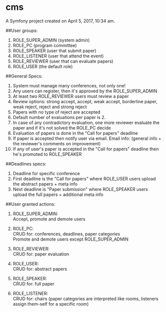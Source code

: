 cms
===

A Symfony project created on April 5, 2017, 10:34 am.

##User groups:
1. ROLE_SUPER_ADMIN (system admin)
2. ROLE_PC (program committee)
3. ROLE_SPEAKER (user that submit paper)
4. ROLE_LISTENER (user that attend the event)
5. ROLE_REVIEWER (user that can evaluate papers)
6. ROLE_USER (the default role)

##General Specs:
1. System must manage many conferences, not only one!
2. Any users can register, then it's approved by the ROLE_SUPER_ADMIN
3. At least two ROLE_REVIEWER users must review a paper
4. Review options: strong accept, accept, weak accept, borderline paper, weak reject, reject and strong reject
5. Papers with no type of reject are accepted
6. Default number of evaluations per paper is 2.
7. In case of any contradictory evaluation, one more reviewer evaluate the paper and if it's not solved the ROLE_PC decide
8. Evaluation of papers is done in the "Call for papers" deadline
9. If paper is accepted then notify user via email. Email info: (general info + the reviewer's comments on improvement)
10. If any of user's paper is accepted in the "Call for papers" deadline then he's promoted to ROLE_SPEAKER

##Deadlines specs:
1. Deadline for specific conference
2. First deadline is the "Call for papers" where ROLE_USER users upload the abstract papers + meta info
3. Next deadline is "Paper submission" where ROLE_SPEAKER users upload the full papers + additional meta info

##User granted actions:
1. ROLE_SUPER_ADMIN: \
Accept, promote and demote users

2. ROLE_PC: \
CRUD for: conferences, deadlines, paper categories \
Promote and demote users except ROLE_SUPER_ADMIN

3. ROLE_REVIEWER: \
CRUD for: paper evaluation

4. ROLE_USER: \
CRUD for: abstract papers

5. ROLE_SPEAKER: \
CRUD for: full paper

6. ROLE_LISTENER: \
CRUD for: chairs (paper categories are interpreted like rooms, listeners assign them-self for a specific room)
